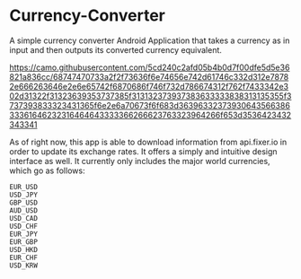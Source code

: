# Currency-Converter
A simple currency converter Android Application that takes a currency as in input and then outputs its converted currency equivalent.

https://camo.githubusercontent.com/5cd240c2afd05b4b0d7f00dfe5d5e36821a836cc/68747470733a2f2f73636f6e74656e742d61746c332d312e78782e666263646e2e6e65742f6870686f746f732d786674312f762f7433342e302d31322f31323639353737385f313132373937383633333838313135355f3737393833323431365f6e2e6a70673f6f683d3639633237393064356638633361646232316464643333366266623763323964266f653d3536423432343341

As of right now, this app is able to download information from api.fixer.io in order to update its exchange rates.  It offers a simply and intuitive design interface as well.  It currently only includes the major world currencies, which go as follows:

    EUR_USD
    USD_JPY
    GBP_USD
    AUD_USD
    USD_CAD
    USD_CHF
    EUR_JPY
    EUR_GBP
    USD_HKD
    EUR_CHF
    USD_KRW



